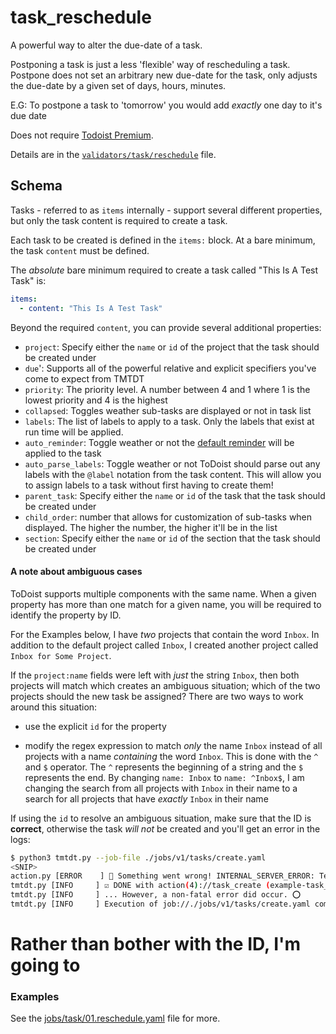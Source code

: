 # task_reschedule

A powerful way to alter the due-date of a task.
 

Postponing a task is just a less 'flexible' way of rescheduling a task.
Postpone does not set an arbitrary new due-date for the task, only adjusts the due-date by a given
  set of days, hours, minutes.
  
E.G: To postpone a task to 'tomorrow' you would add _exactly_ one day  to it's due date

Does not require [Todoist Premium](../../getting-started.md#todoist-premium).

Details are in the [`validators/task/reschedule`](../../../tdt/validators/job_file/task/reschedule.py) file.

## Schema

Tasks - referred to as `items` internally - support several different properties, but only the task content is required to create a task.

Each task to be created is defined in the `items:` block. At a bare minimum, the task `content` must be defined.

The *absolute* bare minimum required to create a task called "This Is A Test Task" is:

```yaml
items:
  - content: "This Is A Test Task"
```

Beyond the required `content`, you can provide several additional properties:

- `project`: Specify either the `name` or `id` of the project that the task should be created under
- `due`': Supports all of the powerful relative and explicit specifiers you've come to expect from TMTDT
- `priority`: The priority level. A number between 4 and 1 where 1 is the lowest priority and 4 is the highest
- `collapsed`: Toggles weather sub-tasks are displayed or not in task list
- `labels`: The list of labels to apply to a task. Only the labels that exist at run time will be applied.
- `auto_reminder`: Toggle weather or not the [default reminder](https://get.todoist.help/hc/en-us/articles/205348301-Reminders) will be applied to the task
- `auto_parse_labels`: Toggle weather or not ToDoist should parse out any labels with the `@label` notation from the task content. This will allow you to assign labels to a task without first having to create them!
- `parent_task`: Specify either the `name` or `id` of the task that the task should be created under
- `child_order`: number that allows for customization of sub-tasks when displayed. The higher the number, the higher it'll be in the list
- `section`: Specify either the `name` or `id` of the section that the task should be created under

#### A note about ambiguous cases

ToDoist supports multiple components with the same name. When a given property has more than one match for a given name, 
you will be required to identify the property by ID. 

For the Examples below, I have *two* projects that contain the word `Inbox`. In addition to the default 
project called `Inbox`, I created another project called `Inbox for Some Project`. 

If the `project:name` fields were left with _just_ the string `Inbox`, then both projects will match which creates an
ambiguous situation; which of the two projects should the new task be assigned? There are two ways to work around this
situation:

- use the explicit `id` for the property

- modify the regex expression to match *only* the name `Inbox` instead of all projects with a name _containing_ 
the word `Inbox`. This is done with the `^` and `$` operator. The `^` represents the beginning of a string and the `$` 
represents the end. By changing `name: Inbox` to `name: ^Inbox$`, I am changing the search from all projects with 
`Inbox` in their name to a search for all projects that have _exactly_ `Inbox` in their name 

If using the `id` to resolve an ambiguous situation, make sure that the ID is **correct**, otherwise the task
 *will not* be created and you'll get an error in the logs:
 
 ```bash
$ python3 tmtdt.py --job-file ./jobs/v1/tasks/create.yaml      
<SNIP>
action.py [ERROR    ] 🛑 Something went wrong! INTERNAL_SERVER_ERROR: Temporary error, try again later. http:500 _error_code:2
tmtdt.py [INFO     ] ☑️ DONE with action(4)://task_create (example-task_create_4)...
tmtdt.py [INFO     ] ... However, a non-fatal error did occur. ⭕
tmtdt.py [INFO     ] Execution of job://./jobs/v1/tasks/create.yaml complete. Goodbye! 👋

 ``` 

# Rather than bother with the ID, I'm going to 
 
 

### Examples

See the [jobs/task/01.reschedule.yaml](../../../jobs/v1/tasks/01.reschedule.yaml) file for more.
